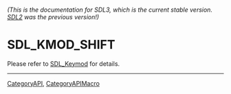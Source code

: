 ###### (This is the documentation for SDL3, which is the current stable version. [SDL2](https://wiki.libsdl.org/SDL2/) was the previous version!)
# SDL_KMOD_SHIFT

Please refer to [SDL_Keymod](SDL_Keymod) for details.

----
[CategoryAPI](CategoryAPI), [CategoryAPIMacro](CategoryAPIMacro)

